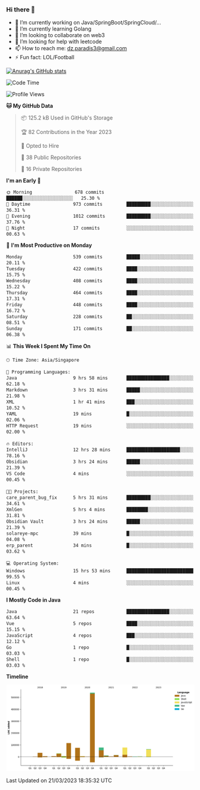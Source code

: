 ### Hi there 👋

- 🔭 I’m currently working on Java/SpringBoot/SpringCloud/...
- 🌱 I’m currently learning Golang
- 👯 I’m looking to collaborate on web3
- 🤔 I’m looking for help with leetcode
- 📫 How to reach me: dz.paradis3@gmail.com
- ⚡ Fun fact: LOL/Football

[![Anurag's GitHub stats](https://github-readme-stats.vercel.app/api?username=xiumu2017&show_icons=true&theme=radical)](https://github.com/anuraghazra/github-readme-stats)

<!--
**xiumu2017/xiumu2017** is a ✨ _special_ ✨ repository because its `README.md` (this file) appears on your GitHub profile.

Here are some ideas to get you started:

- 🔭 I’m currently working on ...
- 🌱 I’m currently learning ...
- 👯 I’m looking to collaborate on ...
- 🤔 I’m looking for help with ...
- 💬 Ask me about ...
- 📫 How to reach me: ...
- 😄 Pronouns: ...
- ⚡ Fun fact: ...
-->

<!--START_SECTION:waka-->
![Code Time](http://img.shields.io/badge/Code%20Time-1%2C275%20hrs%2050%20mins-blue)

![Profile Views](http://img.shields.io/badge/Profile%20Views-0-blue)

**🐱 My GitHub Data** 

> 📦 125.2 kB Used in GitHub's Storage 
 > 
> 🏆 82 Contributions in the Year 2023
 > 
> 💼 Opted to Hire
 > 
> 📜 38 Public Repositories 
 > 
> 🔑 16 Private Repositories 
 > 
**I'm an Early 🐤** 

```text
🌞 Morning                678 commits         ██████░░░░░░░░░░░░░░░░░░░   25.30 % 
🌆 Daytime                973 commits         █████████░░░░░░░░░░░░░░░░   36.31 % 
🌃 Evening                1012 commits        █████████░░░░░░░░░░░░░░░░   37.76 % 
🌙 Night                  17 commits          ░░░░░░░░░░░░░░░░░░░░░░░░░   00.63 % 
```
📅 **I'm Most Productive on Monday** 

```text
Monday                   539 commits         █████░░░░░░░░░░░░░░░░░░░░   20.11 % 
Tuesday                  422 commits         ████░░░░░░░░░░░░░░░░░░░░░   15.75 % 
Wednesday                408 commits         ████░░░░░░░░░░░░░░░░░░░░░   15.22 % 
Thursday                 464 commits         ████░░░░░░░░░░░░░░░░░░░░░   17.31 % 
Friday                   448 commits         ████░░░░░░░░░░░░░░░░░░░░░   16.72 % 
Saturday                 228 commits         ██░░░░░░░░░░░░░░░░░░░░░░░   08.51 % 
Sunday                   171 commits         ██░░░░░░░░░░░░░░░░░░░░░░░   06.38 % 
```


📊 **This Week I Spent My Time On** 

```text
🕑︎ Time Zone: Asia/Singapore

💬 Programming Languages: 
Java                     9 hrs 58 mins       ████████████████░░░░░░░░░   62.18 % 
Markdown                 3 hrs 31 mins       █████░░░░░░░░░░░░░░░░░░░░   21.98 % 
XML                      1 hr 41 mins        ███░░░░░░░░░░░░░░░░░░░░░░   10.52 % 
YAML                     19 mins             █░░░░░░░░░░░░░░░░░░░░░░░░   02.06 % 
HTTP Request             19 mins             ░░░░░░░░░░░░░░░░░░░░░░░░░   02.00 % 

🔥 Editors: 
IntelliJ                 12 hrs 28 mins      ████████████████████░░░░░   78.16 % 
Obsidian                 3 hrs 24 mins       █████░░░░░░░░░░░░░░░░░░░░   21.39 % 
VS Code                  4 mins              ░░░░░░░░░░░░░░░░░░░░░░░░░   00.45 % 

🐱‍💻 Projects: 
care_parent_bug_fix      5 hrs 31 mins       █████████░░░░░░░░░░░░░░░░   34.61 % 
XmlGen                   5 hrs 4 mins        ████████░░░░░░░░░░░░░░░░░   31.81 % 
Obsidian Vault           3 hrs 24 mins       █████░░░░░░░░░░░░░░░░░░░░   21.39 % 
solareye-mpc             39 mins             █░░░░░░░░░░░░░░░░░░░░░░░░   04.08 % 
erp_parent               34 mins             █░░░░░░░░░░░░░░░░░░░░░░░░   03.62 % 

💻 Operating System: 
Windows                  15 hrs 53 mins      █████████████████████████   99.55 % 
Linux                    4 mins              ░░░░░░░░░░░░░░░░░░░░░░░░░   00.45 % 
```

**I Mostly Code in Java** 

```text
Java                     21 repos            ████████████████░░░░░░░░░   63.64 % 
Vue                      5 repos             ████░░░░░░░░░░░░░░░░░░░░░   15.15 % 
JavaScript               4 repos             ███░░░░░░░░░░░░░░░░░░░░░░   12.12 % 
Go                       1 repo              █░░░░░░░░░░░░░░░░░░░░░░░░   03.03 % 
Shell                    1 repo              █░░░░░░░░░░░░░░░░░░░░░░░░   03.03 % 
```



**Timeline**

![Lines of Code chart](https://raw.githubusercontent.com/xiumu2017/xiumu2017/main/assets/bar_graph.png)


 Last Updated on 21/03/2023 18:35:32 UTC
<!--END_SECTION:waka-->
